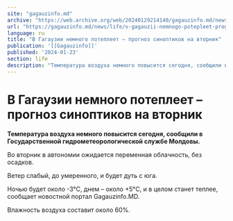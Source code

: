 ```yaml
---
site: "gagauzinfo.md"
archive: "https://web.archive.org/web/20240129214140/gagauzinfo.md/news/life/v-gagauzii-nemnogo-potepleet-prognoz-sinoptikov-na-vtornik"
url: "https://gagauzinfo.md/news/life/v-gagauzii-nemnogo-potepleet-prognoz-sinoptikov-na-vtornik"
language: ru
title: "В Гагаузии немного потеплеет – прогноз синоптиков на вторник"
publication: '[[Gagauzinfo]]'
published: '2024-01-23'
section: life
description: "Температура воздуха немного повысится сегодня, сообщили в Государственной гидрометеорологической службе Молдовы."
---
```


# В Гагаузии немного потеплеет – прогноз синоптиков на вторник

**Температура воздуха немного повысится сегодня, сообщили в Государственной гидрометеорологической службе Молдовы.**

Во вторник в автономии ожидается переменная облачность, без осадков.

Ветер слабый, до умеренного, и будет дуть с юга.

Ночью будет около -3°C, днем – около +5°C, и в целом станет теплее, сообщает новостной портал Gagauzinfo.MD.

Влажность воздуха составит около 60%.